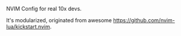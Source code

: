 NVIM Config for real 10x devs.

It's modularized, originated from awesome https://github.com/nvim-lua/kickstart.nvim.

